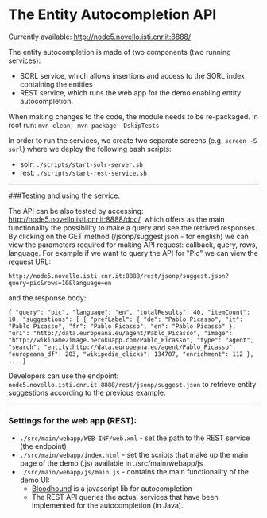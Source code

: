# The Entity Autocompletion API

Currently available: http://node5.novello.isti.cnr.it:8888/

The entity autocompletion is made of two components (two running services):
* SORL service, which allows insertions and access to the SORL index containing the entities
* REST service, which runs the web app for the demo enabling entity autocompletion.

When making changes to the code, the module needs to be re-packaged. 
In root run: `mvn clean; mvn package -DskipTests`

In order to run the services, we create two separate screens (e.g. `screen -S sorl`) where we deploy the following bash scripts:
* solr: `./scripts/start-solr-server.sh`
* rest: `./scripts/start-rest-service.sh`

*** 
###Testing and using the service.

The API can be also tested by accessing: http://node5.novello.isti.cnr.it:8888/doc/, which offers as the main functionality the possibility to make a query and see the retrived responses. By clicking on the GET method (/jsonp/suggest.json - for english) we can view the parameters required for making API request: callback, query, rows, language. For example if we want to query the API for "Pic" we can view the request URL:

 `http://node5.novello.isti.cnr.it:8888/rest/jsonp/suggest.json?query=pic&rows=10&language=en`

and the response body:

`{
  "query": "pic",
  "language": "en",
  "totalResults": 40,
  "itemCount": 10,
  "suggestions": [
    {
      "prefLabel": {
        "de": "Pablo Picasso",
        "it": "Pablo Picasso",
        "fr": "Pablo Picasso",
        "en": "Pablo Picasso"
      },
      "uri": "http://data.europeana.eu/agent/Pablo_Picasso",
      "image": "http://wikiname2image.herokuapp.com/Pablo_Picasso",
      "type": "agent",
      "search": "entity:http://data.europeana.eu/agent/Pablo_Picasso",
      "europeana_df": 203,
      "wikipedia_clicks": 134707,
      "enrichment": 112
    }, ... }`
    
Developers can use the endpoint: `node5.novello.isti.cnr.it:8888/rest/jsonp/suggest.json` to retrieve entity suggestions according to the previous example.

***
### Settings for the web app (REST):
- `./src/main/webapp/WEB-INF/web.xml` - set the path to the REST service (the endpoint)
- `./src/main/webapp/index.html` - set the scripts that make up the main page of the demo (.js) available in ./src/main/webapp/js
- `./src/main/webapp/js/main.js` - contains the main functionality of the demo UI: 
    * [Bloodhound](https://github.com/twitter/typeahead.js/blob/master/doc/bloodhound.md) is a javascript lib for autocompletion
    * The REST API queries the actual services that have been implemented for the autocompletion (in Java). 
 

